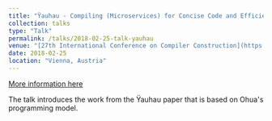 ```yaml
---
title: "Ÿauhau - Compiling (Microservices) for Concise Code and Efficient I/O "
collection: talks
type: "Talk"
permalink: /talks/2018-02-25-talk-yauhau
venue: "[27th International Conference on Compiler Construction](https://cc-conference.github.io/18/)"
date: 2018-02-25
location: "Vienna, Austria"
---
```


[More information here](https://sertel.github.io/files/yauhau_cc_2018_talk.pdf)

The talk introduces the work from the Ÿauhau paper that is based on Ohua&apos;s programming model.
